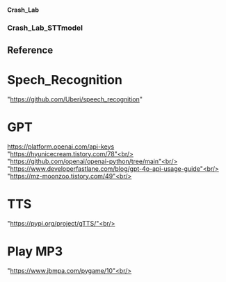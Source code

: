 #### Crash_Lab
### Crash_Lab_STTmodel

## Reference <br/>
# Spech_Recognition <br/>
"https://github.com/Uberi/speech_recognition" <br/>
# GPT<br/>
https://platform.openai.com/api-keys<br/>
"https://hyunicecream.tistory.com/78"<br/>
"https://github.com/openai/openai-python/tree/main"<br/>
"https://www.developerfastlane.com/blog/gpt-4o-api-usage-guide"<br/>
"https://mz-moonzoo.tistory.com/49"<br/>
# TTS<br/>
"https://pypi.org/project/gTTS/"<br/>
# Play MP3<br/>
"https://www.jbmpa.com/pygame/10"<br/>
